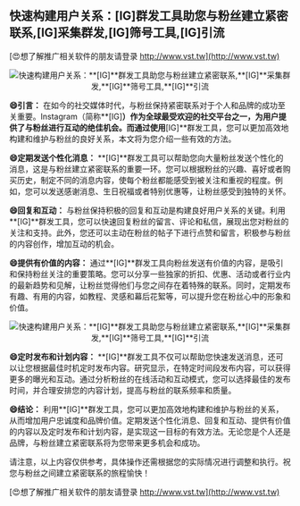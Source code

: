 ## **快速构建用户关系：**[IG]**群发工具助您与粉丝建立紧密联系,**[IG]**采集群发,**[IG]**筛号工具,**[IG]**引流**

[😍想了解推广相关软件的朋友请登录 http://www.vst.tw](http://www.vst.tw)

 <center><img src="https://vst.tw/MP4/tuiguang/png/1.png" alt="快速构建用户关系：**[IG]**群发工具助您与粉丝建立紧密联系,**[IG]**采集群发,**[IG]**筛号工具,**[IG]**引流"></center>

**😄引言：**
在如今的社交媒体时代，与粉丝保持紧密联系对于个人和品牌的成功至关重要。Instagram（简称**[IG]**）作为全球最受欢迎的社交平台之一，为用户提供了与粉丝进行互动的绝佳机会。而通过使用**[IG]**群发工具，您可以更加高效地构建和维护与粉丝的良好关系，本文将为您介绍一些有效的方法。

**😄定期发送个性化消息：**
**[IG]**群发工具可以帮助您向大量粉丝发送个性化的消息，这是与粉丝建立紧密联系的重要一环。您可以根据粉丝的兴趣、喜好或者购买历史，制定不同的消息内容，使每个粉丝都能感受到被关注和重视的程度。例如，您可以发送感谢消息、生日祝福或者特别优惠等，让粉丝感受到独特的关怀。

**😄回复和互动：**
与粉丝保持积极的回复和互动是构建良好用户关系的关键。利用**[IG]**群发工具，您可以快速回复粉丝的留言、评论和私信，展现出您对粉丝的关注和支持。此外，您还可以主动在粉丝的帖子下进行点赞和留言，积极参与粉丝的内容创作，增加互动的机会。

**😄提供有价值的内容：**
通过**[IG]**群发工具向粉丝发送有价值的内容，是吸引和保持粉丝关注的重要策略。您可以分享一些独家的折扣、优惠、活动或者行业内的最新趋势和见解，让粉丝觉得他们与您之间存在着特殊的联系。同时，定期发布有趣、有用的内容，如教程、灵感和幕后花絮等，可以提升您在粉丝心中的形象和价值。

 <center><img src="https://vst.tw/MP4/tuiguang/png/4.png" alt="快速构建用户关系：**[IG]**群发工具助您与粉丝建立紧密联系,**[IG]**采集群发,**[IG]**筛号工具,**[IG]**引流"></center>

**😄定时发布和计划内容：**
**[IG]**群发工具不仅可以帮助您快速发送消息，还可以让您根据最佳时机定时发布内容。研究显示，在特定时间段发布内容，可以获得更多的曝光和互动。通过分析粉丝的在线活动和互动模式，您可以选择最佳的发布时间，并合理安排您的内容计划，提高与粉丝的联系频率和质量。

**😄结论：**
利用**[IG]**群发工具，您可以更加高效地构建和维护与粉丝的关系，从而增加用户忠诚度和品牌价值。定期发送个性化消息、回复和互动、提供有价值的内容以及定时发布和计划内容，是实现这一目标的有效方法。无论您是个人还是品牌，与粉丝建立紧密联系将为您带来更多机会和成功。

请注意，以上内容仅供参考，具体操作还需根据您的实际情况进行调整和执行。祝您与粉丝之间建立紧密联系的旅程愉快！

[😍想了解推广相关软件的朋友请登录 http://www.vst.tw](http://www.vst.tw)




